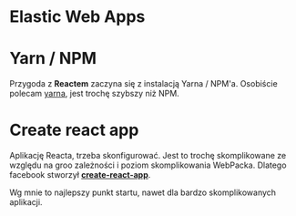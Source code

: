 # Elastic Web Apps

# Yarn / NPM

Przygoda z **Reactem** zaczyna się z instalacją Yarna / NPM'a. Osobiście polecam [yarna](https://yarnpkg.com/lang/en/docs/install/), jest trochę szybszy niż NPM.

# Create react app

Aplikację Reacta, trzeba skonfigurować. Jest to trochę skomplikowane ze względu na groo zależności i poziom skomplikowania WebPacka. Dlatego facebook stworzył [**create-react-app**](https://github.com/facebookincubator/create-react-app).

Wg mnie to najlepszy punkt startu, nawet dla bardzo skomplikowanych aplikacji.

